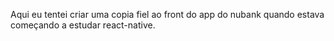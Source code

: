 Aqui eu tentei criar uma copia fiel ao front do app do nubank quando estava começando a estudar react-native.